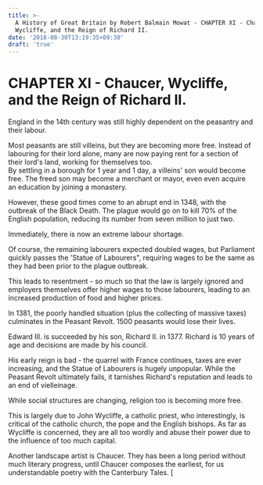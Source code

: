 ```yaml
---
title: >-
  A History of Great Britain by Robert Balmain Mowat - CHAPTER XI - Chaucer,
  Wycliffe, and the Reign of Richard II.
date: '2018-08-30T13:19:35+09:30'
draft: 'true'
---
```

# CHAPTER XI - Chaucer, Wycliffe, and the Reign of Richard II.

England in the 14th century was still highly dependent on the peasantry and their labour.

Most peasants are still villeins, but they are becoming more free. Instead of labouring for their lord alone, many are now paying rent for a section of their lord's land, working for themselves too.\
By settling in a borough for 1 year and 1 day, a villeins' son would become free. The freed son may become a merchant or mayor, even even acquire an education by joining a monastery.

However, these good times come to an abrupt end in 1348, with the outbreak of the Black Death. The plague would go on to kill 70% of the English population, reducing its number from seven million to just two.

Immediately, there is now an extreme labour shortage.

Of course, the remaining labourers expected doubled wages, but Parliament quickly passes the 'Statue of Labourers", requiring wages to be the same as they had been prior to the plague outbreak.

This leads to resentment - so much so that the law is largely ignored and employers themselves offer higher wages to those labourers, leading to an increased production of food and higher prices.

In 1381, the poorly handled situation (plus the collecting of massive taxes) culminates in the Peasant Revolt. 1500 peasants would lose their lives.

Edward III. is succeeded by his son, Richard II. in 1377. Richard is 10 years of age and decisions are made by his council.

His early reign is bad - the quarrel with France continues, taxes are ever increasing, and the Statue of Labourers is hugely unpopular. While the Peasant Revolt ultimately fails, it tarnishes Richard's reputation and leads to an end of vielleinage.

While social structures are changing, religion too is becoming more free.

This is largely due to John Wycliffe, a catholic priest, who interestingly, is critical of the catholic church, the pope and the English bishops. As far as Wycliffe is concerned, they are all too wordly and abuse their power due to the influence of too much capital.

Another landscape artist is Chaucer. They has been a long period without much literary progress, until Chaucer composes the earliest, for us understandable poetry with the Canterbury Tales. [
